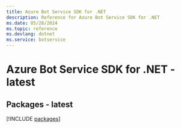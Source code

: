 ```yaml
---
title: Azure Bot Service SDK for .NET
description: Reference for Azure Bot Service SDK for .NET
ms.date: 05/28/2024
ms.topic: reference
ms.devlang: dotnet
ms.service: botservice
---
```

# Azure Bot Service SDK for .NET - latest
## Packages - latest
[!INCLUDE [packages](bot-service-index.md)]